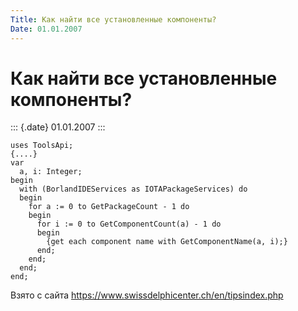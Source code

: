 ```yaml
---
Title: Как найти все установленные компоненты?
Date: 01.01.2007
---
```



Как найти все установленные компоненты?
=======================================

::: {.date}
01.01.2007
:::

    uses ToolsApi;
    {....}
    var
      a, i: Integer;
    begin
      with (BorlandIDEServices as IOTAPackageServices) do
      begin
        for a := 0 to GetPackageCount - 1 do
        begin
          for i := 0 to GetComponentCount(a) - 1 do
          begin
            {get each component name with GetComponentName(a, i);}
          end;
        end;
      end;
    end;

Взято с сайта <https://www.swissdelphicenter.ch/en/tipsindex.php>
